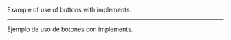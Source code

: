 Example of use of buttons with implements.

-------------


Ejemplo de uso de botones  con implements.
